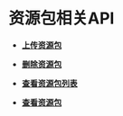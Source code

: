 # 资源包相关API<a name="dli_02_0163"></a>

-   **[上传资源包](上传资源包.md)**  

-   **[删除资源包](删除资源包.md)**  

-   **[查看资源包列表](查看资源包列表.md)**  

-   **[查看资源包](查看资源包.md)**  


